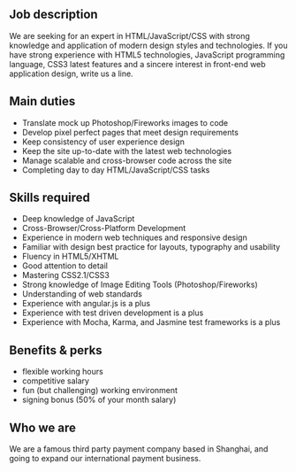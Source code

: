 Job description
---------------
We are seeking for an expert in HTML/JavaScript/CSS with strong
knowledge and application of modern design styles and technologies.
If you have strong experience with HTML5 technologies, JavaScript
programming language, CSS3 latest features and a sincere interest in
front-end web application design, write us a line.

Main duties
-----------
- Translate mock up Photoshop/Fireworks images to code
- Develop pixel perfect pages that meet design requirements
- Keep consistency of user experience design
- Keep the site up-to-date with the latest web technologies
- Manage scalable and cross-browser code across the site
- Completing day to day HTML/JavaScript/CSS tasks

Skills required
---------------
- Deep knowledge of JavaScript
- Cross-Browser/Cross-Platform Development
- Experience in modern web techniques and responsive design
- Familiar with design best practice for layouts, typography and usability
- Fluency in HTML5/XHTML
- Good attention to detail
- Mastering CSS2.1/CSS3
- Strong knowledge of Image Editing Tools (Photoshop/Fireworks)
- Understanding of web standards
- Experience with angular.js is a plus
- Experience with test driven development is a plus
- Experience with Mocha, Karma, and Jasmine test frameworks is a plus

Benefits & perks
----------------
- flexible working hours
- competitive salary
- fun (but challenging) working environment
- signing bonus (50% of your month salary)

Who we are
----------
We are a famous third party payment company based in Shanghai, and going to
expand our international payment business.
